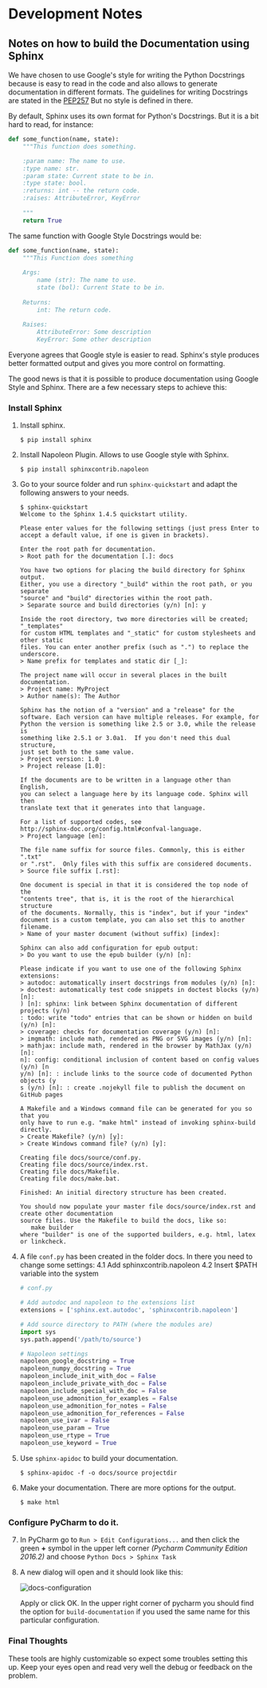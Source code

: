 # Development Notes

## Notes on how to build the Documentation using Sphinx

We have chosen to use Google's style for writing the Python Docstrings
because is easy to read in the code and also allows to generate
documentation in different formats. The guidelines for writing
Docstrings are stated in the [PEP257](https://www.python.org/dev/peps/pep-0257/)
But no style is defined in there.

By default, Sphinx uses its own format for Python's Docstrings. But it
is a bit hard to read, for instance:

```python
def some_function(name, state):  
    """This function does something.

    :param name: The name to use.
    :type name: str.
    :param state: Current state to be in.
    :type state: bool.
    :returns: int -- the return code.
    :raises: AttributeError, KeyError
    
    """
    return True

```

The same function with Google Style Docstrings would be:

```python
def some_function(name, state):
    """This Function does something
    
    Args:
        name (str): The name to use.
        state (bol): Current State to be in.
    
    Returns:
        int: The return code.
        
    Raises:
        AttributeError: Some description
        KeyError: Some other description
```

Everyone agrees that Google style is easier to read. Sphinx's style
produces better formatted output and gives you more control on
formatting.

The good news is that it is possible to produce documentation using 
Google Style and Sphinx. There are a few necessary steps to achieve
this:

### Install Sphinx

1. Install sphinx.

   ```shell
   $ pip install sphinx
   ```

2. Install Napoleon Plugin. Allows to use Google style with Sphinx.

   ```shell
   $ pip install sphinxcontrib.napoleon
   ```

3. Go to your source folder and run `sphinx-quickstart` and adapt the
following answers to your needs.

   ```shell
   $ sphinx-quickstart 
   Welcome to the Sphinx 1.4.5 quickstart utility.
   
   Please enter values for the following settings (just press Enter to
   accept a default value, if one is given in brackets).
   
   Enter the root path for documentation.
   > Root path for the documentation [.]: docs
   
   You have two options for placing the build directory for Sphinx output.
   Either, you use a directory "_build" within the root path, or you separate
   "source" and "build" directories within the root path.
   > Separate source and build directories (y/n) [n]: y
   
   Inside the root directory, two more directories will be created; "_templates"
   for custom HTML templates and "_static" for custom stylesheets and other static
   files. You can enter another prefix (such as ".") to replace the underscore.
   > Name prefix for templates and static dir [_]: 
   
   The project name will occur in several places in the built documentation.
   > Project name: MyProject
   > Author name(s): The Author
   
   Sphinx has the notion of a "version" and a "release" for the
   software. Each version can have multiple releases. For example, for
   Python the version is something like 2.5 or 3.0, while the release is
   something like 2.5.1 or 3.0a1.  If you don't need this dual structure,
   just set both to the same value.
   > Project version: 1.0
   > Project release [1.0]: 
   
   If the documents are to be written in a language other than English,
   you can select a language here by its language code. Sphinx will then
   translate text that it generates into that language.
   
   For a list of supported codes, see
   http://sphinx-doc.org/config.html#confval-language.
   > Project language [en]: 
   
   The file name suffix for source files. Commonly, this is either ".txt"
   or ".rst".  Only files with this suffix are considered documents.
   > Source file suffix [.rst]: 
   
   One document is special in that it is considered the top node of the
   "contents tree", that is, it is the root of the hierarchical structure
   of the documents. Normally, this is "index", but if your "index"
   document is a custom template, you can also set this to another filename.
   > Name of your master document (without suffix) [index]: 
   
   Sphinx can also add configuration for epub output:
   > Do you want to use the epub builder (y/n) [n]: 
   
   Please indicate if you want to use one of the following Sphinx extensions:
   > autodoc: automatically insert docstrings from modules (y/n) [n]: 
   > doctest: automatically test code snippets in doctest blocks (y/n) [n]: 
   ) [n]: sphinx: link between Sphinx documentation of different projects (y/n)
   : todo: write "todo" entries that can be shown or hidden on build (y/n) [n]:
   > coverage: checks for documentation coverage (y/n) [n]: 
   > imgmath: include math, rendered as PNG or SVG images (y/n) [n]: 
   > mathjax: include math, rendered in the browser by MathJax (y/n) [n]: 
   n]: config: conditional inclusion of content based on config values (y/n) [n
   y/n) [n]: : include links to the source code of documented Python objects (y
   s (y/n) [n]: : create .nojekyll file to publish the document on GitHub pages
   
   A Makefile and a Windows command file can be generated for you so that you
   only have to run e.g. "make html" instead of invoking sphinx-build
   directly.
   > Create Makefile? (y/n) [y]: 
   > Create Windows command file? (y/n) [y]: 
   
   Creating file docs/source/conf.py.
   Creating file docs/source/index.rst.
   Creating file docs/Makefile.
   Creating file docs/make.bat.
   
   Finished: An initial directory structure has been created.
   
   You should now populate your master file docs/source/index.rst and create other documentation
   source files. Use the Makefile to build the docs, like so:
      make builder
   where "builder" is one of the supported builders, e.g. html, latex or linkcheck.
   ```

4. A file `conf.py` has been created in the folder docs. In there
   you need to change some settings:
      4.1 Add sphinxcontrib.napoleon
      4.2 Insert $PATH variable into the system

   ```python
   # conf.py
   
   # Add autodoc and napoleon to the extensions list
   extensions = ['sphinx.ext.autodoc', 'sphinxcontrib.napoleon']
   
   # Add source directory to PATH (where the modules are)
   import sys
   sys.path.append('/path/to/source')
   
   # Napoleon settings
   napoleon_google_docstring = True
   napoleon_numpy_docstring = True
   napoleon_include_init_with_doc = False
   napoleon_include_private_with_doc = False
   napoleon_include_special_with_doc = False
   napoleon_use_admonition_for_examples = False
   napoleon_use_admonition_for_notes = False
   napoleon_use_admonition_for_references = False
   napoleon_use_ivar = False
   napoleon_use_param = True
   napoleon_use_rtype = True
   napoleon_use_keyword = True
   ```

5. Use `sphinx-apidoc` to build your documentation.
   ```shell
   $ sphinx-apidoc -f -o docs/source projectdir
   ```

6. Make your documentation. There are more options for the output.
   ```shell
   $ make html
   ```

### Configure PyCharm to do it.

7. In PyCharm go to `Run > Edit Configurations...` and then click
   the green **+** symbol in the upper left corner 
   _(Pycharm Community Edition 2016.2)_ and choose
   `Python Docs > Sphinx Task`
   
8. A new dialog will open and it should look like this:
   
   ![docs-configuration](./docs/img/configurations.png)
   
   Apply or click OK. In the upper right corner of pycharm you should find
   the option for `build-documentation` if you used the same name for this
   particular configuration.

### Final Thoughts

These tools are highly customizable so expect some troubles setting this 
up. Keep your eyes open and read very well the debug or feedback on the
problem.